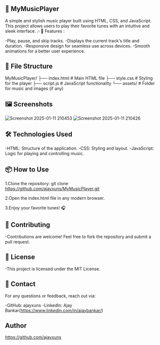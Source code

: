 ## 🎵 MyMusicPlayer

A simple and stylish music player built using HTML, CSS, and JavaScript. This project allows users to play their favorite tunes with an intuitive and sleek interface. 🎶
🚀 Features :

 -Play, pause, and skip tracks.
 -Displays the current track's title and duration.
 -Responsive design for seamless use across devices.
 -Smooth animations for a better user experience.

## 📂 File Structure

MyMusicPlayer/
├── index.html    # Main HTML file
├── style.css     # Styling for the player
├── script.js     # JavaScript functionality
└── assets/       # Folder for music and images (if any)

## 🖼️ Screenshots
![Screenshot 2025-01-11 210453](https://github.com/user-attachments/assets/9c9068f4-4e6f-4a0a-b04a-35ed7de45df0)
![Screenshot 2025-01-11 210426](https://github.com/user-attachments/assets/bc2cab59-777f-4915-91de-7e576ac2cb88)

## 🛠️ Technologies Used

-HTML: Structure of the application.
-CSS: Styling and layout.
-JavaScript: Logic for playing and controlling music.

## 📦 How to Use

1.Clone the repository:
git clone https://github.com/ajayxuns/MyMusicPlayer.git

2.Open the index.html file in any modern browser.

3.Enjoy your favorite tunes! 🎧

## 🌟 Contributing

-Contributions are welcome! Feel free to fork the repository and submit a pull request.

## 📄 License

-This project is licensed under the MIT License.

## 📧 Contact

For any questions or feedback, reach out via:

  -GitHub: ajayxuns
  -LinkedIn: Ajay Bankar(https://www.linkedin.com/in/ajaybankar/)

 ## Author
 https://github.com/ajayxuns
